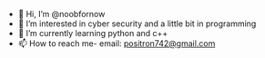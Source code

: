 - 👋 Hi, I’m @noobfornow
- 👀 I’m interested in cyber security and a little bit in programming
- 🌱 I’m currently learning python and c++
- 📫 How to reach me- email: positron742@gmail.com

<!---
noobfornow/noobfornow is a ✨ special ✨ repository because its `README.md` (this file) appears on your GitHub profile.
You can click the Preview link to take a look at your changes.
--->
